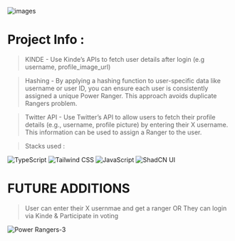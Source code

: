![images](https://github.com/user-attachments/assets/354caaf5-03ac-431b-81c9-6eba6adc4462)


# Project Info : 

>KINDE - Use Kinde’s APIs to fetch user details after login (e.g username, profile_image_url)

>Hashing - By applying a hashing function to user-specific data like username or user ID, you can ensure each user is consistently assigned a unique Power Ranger. This approach avoids duplicate Rangers problem.

>Twitter API - Use Twitter’s API to allow users to fetch their profile details (e.g., username, profile picture) by entering their X username. This information can be used to assign a Ranger to the user.

>Stacks used :
><p align="center">
  <img src="https://img.shields.io/badge/TypeScript-%23007ACC.svg?style=for-the-badge&logo=typescript&logoColor=white" alt="TypeScript" />
  <img src="https://img.shields.io/badge/Tailwind_CSS-%2338B2AC.svg?style=for-the-badge&logo=tailwind-css&logoColor=white" alt="Tailwind CSS" />
  <img src="https://img.shields.io/badge/JavaScript-%23F7DF1E.svg?style=for-the-badge&logo=javascript&logoColor=black" alt="JavaScript" />
  <img src="https://img.shields.io/badge/ShadCN_UI-%236B46C1.svg?style=for-the-badge&logo=react&logoColor=white" alt="ShadCN UI" />
</p>  

# FUTURE ADDITIONS 
> User can enter their X usernmae and get a ranger
OR
> They can login via Kinde & Participate in voting 



![Power Rangers-3](https://github.com/user-attachments/assets/c9181dad-cd1d-4e03-8717-61313166f6df)
